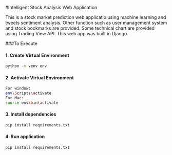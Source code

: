 #Intelligent Stock Analysis Web Application

This is a stock market prediction web applicatio using machine learning and tweets sentiment analysis. Other function such as user management system and stock bookmarks are provided. Some technical chart are provided using Trading View API. This web app was built in Django.


###To Execute
#### 1. Create Virtual Environment
```bash
python -m venv env
```
#### 2. Activate Virtual Environment
```bash
For window:
env\Scripts\activate
For Mac:
source env\bin\activate
```
#### 3. Install dependencies
```bash
pip install requirements.txt
```
#### 4. Run application
```bash
pip install requirements.txt
```

